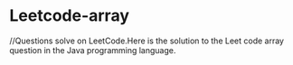 # Leetcode-array
//Questions solve on LeetCode.Here is the solution to the Leet code array question in the Java programming language.


